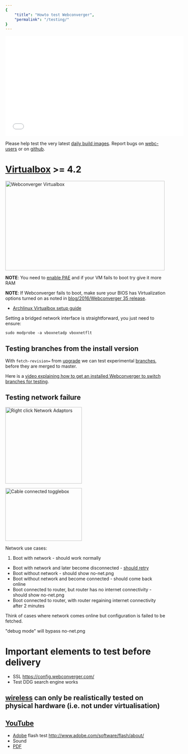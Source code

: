 ```yaml
---
{
    "title": "Howto test Webconverger",
    "permalink": "/testing/"
}
---
```


<iframe width="560" height="315" src="//www.youtube.com/embed/vpAJybQrbjc?list=UUH9ZMgfESFakRPvm6QRFNMQ" frameborder="0" allowfullscreen></iframe>

Please help test the very latest [daily build
images](https://build.webconverger.com). Report bugs on
[webc-users](http://groups.google.com/group/webc-users/topics) or on
[github](https://github.com/Webconverger/Debian-Live-config/issues).

# [Virtualbox](https://www.virtualbox.org) >= 4.2

<a href="http://www.flickr.com/photos/hendry/6509326697/" title="Webconverger Virtualbox by Kai Hendry, on Flickr"><img src="http://farm8.staticflickr.com/7166/6509326697_acce79b28f.jpg" width="500" height="281" alt="Webconverger Virtualbox"></a>

**NOTE**: You need to <a href="/img/pae.png">enable PAE</a> and if your VM fails to boot try give it more RAM

**NOTE**: If Webconverger fails to boot, make sure your BIOS has Virtualization options turned on as noted in [blog/2016/Webconverger 35 release](/blog/2016/webconverger_35_release/).

* [Archlinux Virtualbox setup guide](https://wiki.archlinux.org/index.php/VirtualBox)

Setting a bridged network interface is straightforward, you just need to ensure:

	sudo modprobe -a vboxnetadp vboxnetflt

## Testing branches from the install version

With `fetch-revision=` from [upgrade](/upgrade/) we can test experimental [branches](https://github.com/Webconverger/webc/branches), before they are merged to master.

Here is a [video explaining how to get an installed Webconverger to switch branches for testing](http://r2d2.webconverger.org/2012-11-05/branches.html).

## Testing network failure

<a href="http://www.flickr.com/photos/hendry/7013543725/" title="Right click Network Adaptors by Kai Hendry, on Flickr"><img src="http://farm8.staticflickr.com/7278/7013543725_109efd128c_m.jpg" width="240" height="240" alt="Right click Network Adaptors"></a>

<a href="http://www.flickr.com/photos/hendry/7013543723/" title="Cable connected togglebox by Kai Hendry, on Flickr"><img src="http://farm8.staticflickr.com/7053/7013543723_1f0be8a9f7_m.jpg" width="240" height="166" alt="Cable connected togglebox"></a>

Network use cases:

1. Boot with network - should work normally
* Boot with network and later become disconnected - [should retry](https://github.com/Webconverger/iceweasel-webconverger/blob/master/content/netError.xhtml#L415)
* Boot without network - should show no-net.png
* Boot without network and become connected - should come back online
* Boot connected to router, but router has no internet connectivity - should show no-net.png
* Boot connected to router, with router regaining internet connectivity after 2 minutes

Think of cases where network comes online but configuration is failed to be fetched.

"debug mode" will bypass no-net.png

# Important elements to test before delivery

* SSL <https://config.webconverger.com/>
* Test DDG search engine works

## [wireless](/wireless/) can only be realistically tested on physical hardware (i.e. not under virtualisation)

## [YouTube](https://www.youtube.com/)

* [Adobe](/adobe/) flash test <http://www.adobe.com/software/flash/about/>
* Sound
* [PDF](http://hendry.iki.fi/cv/resume.pdf)
